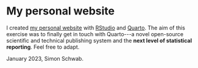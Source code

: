 # My personal website

I created [my personal website](https://schw4b.github.io/) with [RStudio](https://posit.co/downloads/) and [Quarto](https://quarto.org/docs/websites/). The aim of this exercise was to finally get in touch with Quarto---a novel open-source scientific and technical publishing system and the **next level of statistical reporting**. Feel free to adapt.

January 2023, Simon Schwab.